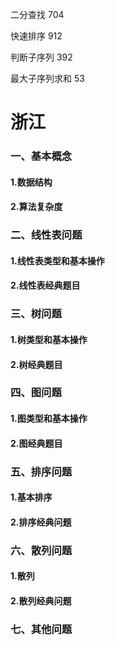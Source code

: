 二分查找 704

快速排序 912

判断子序列 392

最大子序列求和 53


# 浙江

### 一、基本概念
#### 1.数据结构
#### 2.算法复杂度

### 二、线性表问题
#### 1.线性表类型和基本操作
#### 2.线性表经典题目

### 三、树问题
#### 1.树类型和基本操作
#### 2.树经典题目

### 四、图问题
#### 1.图类型和基本操作
#### 2.图经典题目

### 五、排序问题
#### 1.基本排序
#### 2.排序经典问题


### 六、散列问题
#### 1.散列
#### 2.散列经典问题

### 七、其他问题
